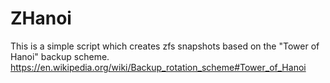 # ZHanoi

This is a simple script which creates zfs snapshots based on 
the "Tower of Hanoi" backup scheme.
https://en.wikipedia.org/wiki/Backup_rotation_scheme#Tower_of_Hanoi

